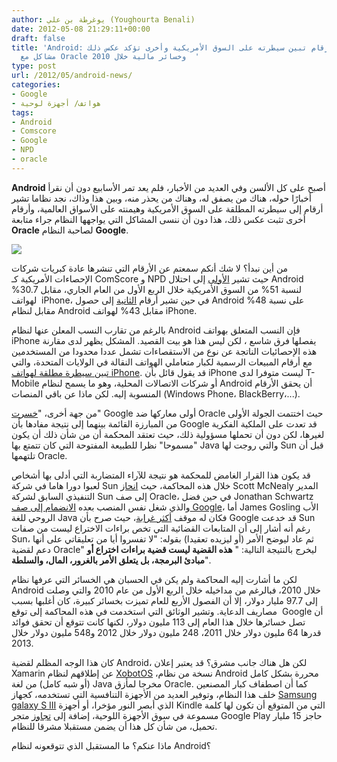 ```yaml
---
author: يوغرطة بن علي (Youghourta Benali)
date: 2012-05-08 21:29:11+00:00
draft: false
title: 'Android: ما بين أرقام تبين سيطرته على السوق الأمريكية وأخرى تؤكد عكس ذلك،
  مشاكل مع Oracle وخسائر مالية خلال 2010  '
type: post
url: /2012/05/android-news/
categories:
- Google
- هواتف/ أجهزة لوحية
tags:
- Android
- Comscore
- Google
- NPD
- oracle
---
```


**Android** أصبح على كل الألسن وفي العديد من الأخبار، فلم يعد تمر الأسابيع دون أن نقرأ أخبارًا حوله، هناك من يصفق له، وهناك من يحذر منه، وبين هذا وذاك، نجد نظاما تشير أرقام إلى سيطرته المطلقة على السوق الأمريكية وهيمنته على الأسواق العالمية، وأرقام أخرى تثبت عكس ذلك، هذا دون أن ننسى المشاكل التي يواجهها النظام جراء متابعة **Oracle** لصاحبة النظام **Google**.




[![](http://www.it-scoop.com/wp-content/uploads/2012/05/android.jpg)
](http://www.it-scoop.com/wp-content/uploads/2012/05/android.jpg)




من أين نبدأ؟ لا شك أنكم سمعتم عن الأرقام التي تنشرها عادة كبريات شركات الإحصاءات الأمريكية كـ ComScore و NPD حيث تشير [الأولى](http://www.comscore.com/Press_Events/Press_Releases/2012/5/comScore_Reports_March_2012_U.S._Mobile_Subscriber_Market_Share) إلى احتلال Android لنسبة 51% من السوق الأمريكية خلال الربع الأول من العام الجاري، مقابل 30.7%  لهواتف iPhone، في حين تشير أرقام [الثانية](https://www.npd.com/wps/portal/npd/us/news/pressreleases/pr_120206) إلى حصول Android على نسبة 48% مقابل لنظام Android مقابل 43% لهواتف iPhone.




بالرغم من تقارب النسب المعلن عنها لنظام Android فإن النسب المتعلق بهواتف iPhone يفصلها فرق شاسع ، لكن ليس هذا هو بيت القصيد. المشكل يظهر لدى مقارنة هذه الإحصائيات الناتجة عن نوع من الاستقصاءات تشمل عددا محدودا من المستخدمين مع أرقام المبيعات الرسمية لكبار متعاملي الهواتف النقالة في الولايات المتحدة، والتي [تبين سيطرة مطلقة لهواتف iPhone](http://www.businessinsider.com/apples-us-smartphone-marketshare-versus-android-for-q1-2012-5). قد يقول قائل بأن iPhone ليست متوفرا لدى T-Mobile أو شركات الاتصالات المحلية، وهو ما يسمح لنظام Android أن يحقق الأرقام المنسوبة إليه. لكن ماذا عن باقي المنصات (Windows Phone، BlackBerry،...).




من جهة أخرى، "[خسرت](http://www.androidpolice.com/2012/05/07/analysis-google-moving-for-likely-mistrial-in-copyright-portion-of-oracle-java-case-but-big-questions-remain/)" Google أولى معاركها ضد Oracle حيث اختتمت الجولة الأولى من المبارزة القائمة بينهما إلى نتيجة مفادها بأن Google قد تعدت على الملكية الفكرية لغيرها، لكن دون أن تحملها مسؤولية ذلك، حيث تعتقد المحكمة أن من شأن ذلك أن يكون "مسموحا" نظرا للطبيعة المفتوحة التي كان تتمتع بها Java والتي روجت لها Sun قبل أن تلتهمها Oracle.




قد يكون هذا القرار الغامض للمحكمة هو نتيجة للآراء المتضاربة التي أدلى بها أشخاص لعبوا دورا هاما في شركة Sun خلال هذه المحاكمة، حيث [انحاز](http://www.computerworld.com/s/article/9226640/Ex_Sun_boss_McNealy_sides_with_Oracle_in_Google_dispute) Scott McNealy المدير التنفيذي السابق لشركة Sun إلى صف Oracle، في حين فضل Jonathan Schwartz والذي شغل نفس المنصب بعده [الانضمام إلى صف Google](http://www.theverge.com/2012/4/26/2977858/former-sun-ceo-jonathan-schwartz-testifies-for-google-oracle-trial)، أما James Gosling الأب الروحي للغة Java فكان له موقف [أكثر غرابة](http://news.cnet.com/8301-1035_3-57423754-94/java-creator-james-gosling-google-totally-slimed-sun/?tag=mncol;topStories)، حيث صرح بأن Google قد خدعت Sun رغم أنه أشار إلى أن المتابعات القضائية التي تخص براءات الاختراع ليست من صفات Sun، ثم عاد ليوضح الأمر (أو ليزيده تعقيدا) بقوله: "لا تفسروا أيا من تعليقاتي على أنها دعم لقضية Oracle" ليخرج بالنتيجة التالية: " **هذه القضية ليست قضية براءات اختراع أو مبادئ البرمجة، بل يتعلق الأمر بالغرور، المال، والسلطة**".




<!-- more -->




لكن ما أشارت إليه المحاكمة ولم يكن في الحسبان هي الخسائر التي عرفها نظام Android خلال 2010، فبالرغم من مداخيله خلال الربع الأول من عام 2010 والتي وصلت إلى 97.7 مليار دولار، إلا أن الفصول الأربع للعام تميزت بخسائر كبيرة، كان أغلبها بسبب مصاريف الدعاية. وتشير الوثائق التي استخدمت في هذه المحاكمة إلى توقع  Google أن تصل خسائرها خلال هذا العام إلى 113 مليون دولار، لكنها كانت تتوقع أن تحقق فوائد قدرها 64 مليون دولار خلال 2011، 248 مليون دولار خلال 2012 و548 مليون دولار خلال 2013.




كان هذا الوجه المظلم لقضية Android، لكن هل هناك جانب مشرق؟ قد يعتبر إعلان Xamarin عن إطلاقهم لنظام [XobotOS](http://www.it-scoop.com/2012/05/xobotos-android-c-sharp/) ،نسخة من نظام Android محررة بشكل كامل (أو شبه كامل) من لغة Java مخرجا لمأزق Oracle. كما أن اصطفاف كبار المصنعين خلف هذا النظام، وتوفير العديد من الأجهزة التنافسية التي تستخدمه، كجهاز [Samsung galaxy S III](http://ardroid.com/2012/05/03/samsung-announces-galaxy-s-iii/) الذي أبصر النور مؤخرا، أو أجهزة Kindle التي من المتوقع أن تكون لها كلمة مسموعة في سوق الأجهزة اللوحية، إضافة إلى [تجاوز](http://techcrunch.com/2012/05/07/google-play-about-to-pass-15-billion-downloads-pssht-it-did-that-weeks-ago/) متجر Google Play حاجز 15 مليار تحميل، من شأن كل هذا أن يضمن مستقبلا مشرقا للنظام.




ماذا عنكم؟ ما المستقبل الذي تتوقعونه لنظام Android؟
